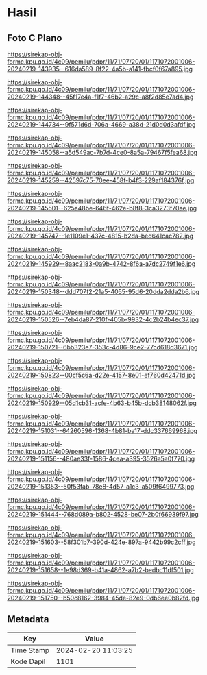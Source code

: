 # Hasil

## Foto C Plano

https://sirekap-obj-formc.kpu.go.id/4c09/pemilu/pdpr/11/71/07/20/01/1171072001006-20240219-143935--616da589-8f22-4a5b-a141-fbcf0f67a895.jpg

https://sirekap-obj-formc.kpu.go.id/4c09/pemilu/pdpr/11/71/07/20/01/1171072001006-20240219-144348--45f17e4a-f1f7-46b2-a29c-a8f2d85e7ad4.jpg

https://sirekap-obj-formc.kpu.go.id/4c09/pemilu/pdpr/11/71/07/20/01/1171072001006-20240219-144734--9f571d6d-706a-4669-a38d-21d0d0d3afdf.jpg

https://sirekap-obj-formc.kpu.go.id/4c09/pemilu/pdpr/11/71/07/20/01/1171072001006-20240219-145058--a5d549ac-7b7d-4ce0-8a5a-79467f5fea68.jpg

https://sirekap-obj-formc.kpu.go.id/4c09/pemilu/pdpr/11/71/07/20/01/1171072001006-20240219-145259--42597c75-70ee-458f-b4f3-229af184376f.jpg

https://sirekap-obj-formc.kpu.go.id/4c09/pemilu/pdpr/11/71/07/20/01/1171072001006-20240219-145501--625a48be-646f-462e-b8f8-3ca3273f70ae.jpg

https://sirekap-obj-formc.kpu.go.id/4c09/pemilu/pdpr/11/71/07/20/01/1171072001006-20240219-145747--1e1109e1-437c-4815-b2da-bed641cac782.jpg

https://sirekap-obj-formc.kpu.go.id/4c09/pemilu/pdpr/11/71/07/20/01/1171072001006-20240219-145929--8aac2183-0a9b-4742-8f6a-a7dc2749f1e6.jpg

https://sirekap-obj-formc.kpu.go.id/4c09/pemilu/pdpr/11/71/07/20/01/1171072001006-20240219-150348--ddd707f2-21a5-4055-95d6-20dda2dda2b6.jpg

https://sirekap-obj-formc.kpu.go.id/4c09/pemilu/pdpr/11/71/07/20/01/1171072001006-20240219-150526--7eb4da87-210f-405b-9932-4c2b24b4ec37.jpg

https://sirekap-obj-formc.kpu.go.id/4c09/pemilu/pdpr/11/71/07/20/01/1171072001006-20240219-150721--6bb323e7-353c-4d86-9ce2-77cd618d3671.jpg

https://sirekap-obj-formc.kpu.go.id/4c09/pemilu/pdpr/11/71/07/20/01/1171072001006-20240219-150823--00cf5c6a-d22e-4157-8e01-ef760d42471d.jpg

https://sirekap-obj-formc.kpu.go.id/4c09/pemilu/pdpr/11/71/07/20/01/1171072001006-20240219-150929--05d1cb31-acfe-4b63-b45b-dcb38148062f.jpg

https://sirekap-obj-formc.kpu.go.id/4c09/pemilu/pdpr/11/71/07/20/01/1171072001006-20240219-151031--64260596-1368-4b81-ba17-ddc337669968.jpg

https://sirekap-obj-formc.kpu.go.id/4c09/pemilu/pdpr/11/71/07/20/01/1171072001006-20240219-151156--480ae33f-1586-4cea-a395-3526a5a0f770.jpg

https://sirekap-obj-formc.kpu.go.id/4c09/pemilu/pdpr/11/71/07/20/01/1171072001006-20240219-151353--50f53fab-78e8-4d57-a1c3-a509f6499773.jpg

https://sirekap-obj-formc.kpu.go.id/4c09/pemilu/pdpr/11/71/07/20/01/1171072001006-20240219-151444--768d089a-b802-4528-be07-2b0f66939f97.jpg

https://sirekap-obj-formc.kpu.go.id/4c09/pemilu/pdpr/11/71/07/20/01/1171072001006-20240219-151603--58f301b7-390d-424e-897a-9442b99c2cff.jpg

https://sirekap-obj-formc.kpu.go.id/4c09/pemilu/pdpr/11/71/07/20/01/1171072001006-20240219-151658--1e98d369-b41a-4862-a7b2-bedbc11df501.jpg

https://sirekap-obj-formc.kpu.go.id/4c09/pemilu/pdpr/11/71/07/20/01/1171072001006-20240219-151750--b50c8162-3984-45de-82e9-0db6ee0b82fd.jpg


## Metadata

| Key        | Value               |
| ---------- | ------------------- |
| Time Stamp | 2024-02-20 11:03:25 |
| Kode Dapil | 1101                |



